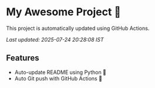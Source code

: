 # My Awesome Project 🚀

This project is automatically updated using GitHub Actions.

_Last updated: 2025-07-24 20:28:08 IST_

## Features
- Auto-update README using Python 🐍
- Auto Git push with GitHub Actions 🤖

